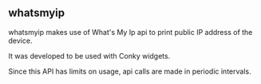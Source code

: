 ## whatsmyip

whatsmyip makes use of What's My Ip api to print public IP address of the device.

It was developed to be used with Conky widgets. 

Since this API has limits on usage, api calls are made in periodic intervals.
